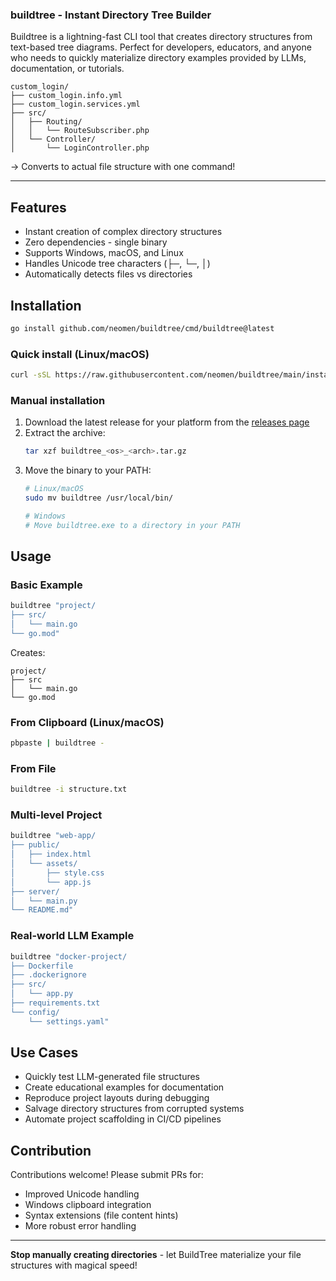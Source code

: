 ### buildtree - Instant Directory Tree Builder

Buildtree is a lightning-fast CLI tool that creates directory structures from text-based tree diagrams. Perfect for developers, educators, and anyone who needs to quickly materialize directory examples provided by LLMs, documentation, or tutorials.

```text
custom_login/
├── custom_login.info.yml
├── custom_login.services.yml
├── src/
│   ├── Routing/
│   │   └── RouteSubscriber.php
│   └── Controller/
│       └── LoginController.php
```

→ Converts to actual file structure with one command!

---

## Features
- Instant creation of complex directory structures
- Zero dependencies - single binary
- Supports Windows, macOS, and Linux
- Handles Unicode tree characters (├─, └─, │)
- Automatically detects files vs directories

## Installation
```bash
go install github.com/neomen/buildtree/cmd/buildtree@latest
```

### Quick install (Linux/macOS)

```bash
curl -sSL https://raw.githubusercontent.com/neomen/buildtree/main/install.sh | sh
```
### Manual installation

1. Download the latest release for your platform from the [releases page](https://github.com/neomen/buildtree/releases)
2. Extract the archive:
   ```bash
   tar xzf buildtree_<os>_<arch>.tar.gz
   ```
3. Move the binary to your PATH:
   ```bash
   # Linux/macOS
   sudo mv buildtree /usr/local/bin/

   # Windows
   # Move buildtree.exe to a directory in your PATH
   ```

## Usage

### Basic Example
```bash
buildtree "project/
├── src/
│   └── main.go
└── go.mod"
```

Creates:
```
project/
├── src
│   └── main.go
└── go.mod
```

### From Clipboard (Linux/macOS)
```bash
pbpaste | buildtree -
```

### From File
```bash
buildtree -i structure.txt
```

### Multi-level Project
```bash
buildtree "web-app/
├── public/
│   ├── index.html
│   └── assets/
│       ├── style.css
│       └── app.js
├── server/
│   └── main.py
└── README.md"
```

### Real-world LLM Example
```bash
buildtree "docker-project/
├── Dockerfile
├── .dockerignore
├── src/
│   └── app.py
├── requirements.txt
└── config/
    └── settings.yaml"
```

## Use Cases
- Quickly test LLM-generated file structures
- Create educational examples for documentation
- Reproduce project layouts during debugging
- Salvage directory structures from corrupted systems
- Automate project scaffolding in CI/CD pipelines

## Contribution
Contributions welcome! Please submit PRs for:
- Improved Unicode handling
- Windows clipboard integration
- Syntax extensions (file content hints)
- More robust error handling

---

**Stop manually creating directories** - let BuildTree materialize your file structures with magical speed!
